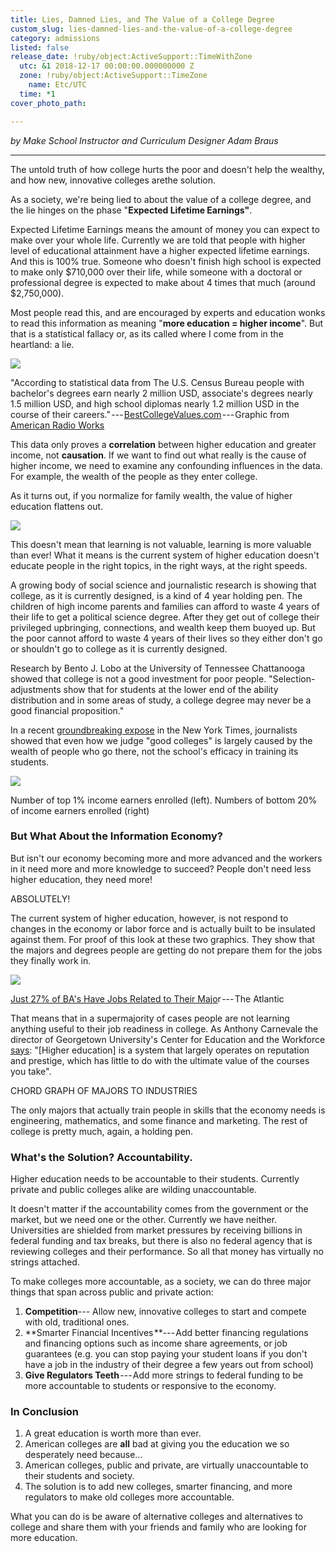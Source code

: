 ```yaml
---
title: Lies, Damned Lies, and The Value of a College Degree
custom_slug: lies-damned-lies-and-the-value-of-a-college-degree
category: admissions
listed: false
release_date: !ruby/object:ActiveSupport::TimeWithZone
  utc: &1 2018-12-17 00:00:00.000000000 Z
  zone: !ruby/object:ActiveSupport::TimeZone
    name: Etc/UTC
  time: *1
cover_photo_path: 

---
```

_by Make School Instructor and Curriculum Designer Adam Braus_

---

The untold truth of how college hurts the poor and doesn't help the wealthy, and how new, innovative colleges arethe solution.

As a society, we're being lied to about the value of a college degree, and the lie hinges on the phase "**Expected Lifetime Earnings"**.

Expected Lifetime Earnings means the amount of money you can expect to make over your whole life. Currently we are told that people with higher level of educational attainment have a higher expected lifetime earnings. And this is 100% true. Someone who doesn't finish high school is expected to make only $710,000 over their life, while someone with a doctoral or professional degree is expected to make about 4 times that much (around $2,750,000).

Most people read this, and are encouraged by experts and education wonks to read this information as meaning "**more education = higher income**". But that is a statistical fallacy or, as its called where I come from in the heartland: a lie.

![](https://cdn-images-1.medium.com/max/1455/1*7W6xhNvxpm5g12jt7ugYsw.jpeg)

"According to statistical data from The U.S. Census Bureau people with bachelor's degrees earn nearly 2 million USD, associate's degrees nearly 1.5 million USD, and high school diplomas nearly 1.2 million USD in the course of their careers." --- [BestCollegeValues.com](http://www.bestcollegevalues.org/what-is-the-value-of-a-college-degree/) --- Graphic from [American Radio Works](http://americanradioworks.publicradio.org/features/tomorrows-college/dropouts/value-of-college-degree.html)

This data only proves a **correlation** between higher education and greater income, not **causation**. If we want to find out what really is the cause of higher income, we need to examine any confounding influences in the data. For example, the wealth of the people as they enter college.

As it turns out, if you normalize for family wealth, the value of higher education flattens out.

![](https://cdn-images-1.medium.com/max/1455/1*7tyE9_OFKtPMZKGggoIZ5g.jpeg)

This doesn't mean that learning is not valuable, learning is more valuable than ever! What it means is the current system of higher education doesn't educate people in the right topics, in the right ways, at the right speeds.

A growing body of social science and journalistic research is showing that college, as it is currently designed, is a kind of 4 year holding pen. The children of high income parents and families can afford to waste 4 years of their life to get a political science degree. After they get out of college their privileged upbringing, connections, and wealth keep them buoyed up. But the poor cannot afford to waste 4 years of their lives so they either don't go or shouldn't go to college as it is currently designed.

Research by Bento J. Lobo at the University of Tennessee Chattanooga showed that college is not a good investment for poor people. "Selection-adjustments show that for students at the lower end of the ability distribution and in some areas of study, a college degree may never be a good financial proposition."

In a recent [groundbreaking expose](https://www.nytimes.com/interactive/2017/01/18/upshot/some-colleges-have-more-students-from-the-top-1-percent-than-the-bottom-60.html) in the New York Times, journalists showed that even how we judge "good colleges" is largely caused by the wealth of people who go there, not the school's efficacy in training its students.

![](https://cdn-images-1.medium.com/max/1818/1*mKVvIhkUe5iJnWR911zERQ.png)

Number of top 1% income earners enrolled (left). Numbers of bottom 20% of income earners enrolled (right)

### But What About the Information Economy?

But isn't our economy becoming more and more advanced and the workers in it need more and more knowledge to succeed? People don't need less higher education, they need more!

ABSOLUTELY!

The current system of higher education, however, is not respond to changes in the economy or labor force and is actually built to be insulated against them. For proof of this look at these two graphics. They show that the majors and degrees people are getting do not prepare them for the jobs they finally work in.

![](https://cdn-images-1.medium.com/max/1455/1*ZYHuxEmAkrUzdPFFyp96bw.jpeg)

[Just 27% of BA's Have Jobs Related to Their Majo](https://www.theatlantic.com/business/archive/2013/05/just-27-of-bas-have-jobs-related-to-their-major-dont-believe-the-feds-new-stat/276080/)r --- The Atlantic

That means that in a supermajority of cases people are not learning anything useful to their job readiness in college. As Anthony Carnevale the director of Georgetown University's Center for Education and the Workforce [says](https://www.marketwatch.com/story/heres-why-its-so-hard-to-figure-out-the-value-of-a-college-degree-2017-07-11): "[Higher education] is a system that largely operates on reputation and prestige, which has little to do with the ultimate value of the courses you take".

CHORD GRAPH OF MAJORS TO INDUSTRIES

The only majors that actually train people in skills that the economy needs is engineering, mathematics, and some finance and marketing. The rest of college is pretty much, again, a holding pen.

### What's the Solution? Accountability.

Higher education needs to be accountable to their students. Currently private and public colleges alike are wilding unaccountable.

It doesn't matter if the accountability comes from the government or the market, but we need one or the other. Currently we have neither. Universities are shielded from market pressures by receiving billions in federal funding and tax breaks, but there is also no federal agency that is reviewing colleges and their performance. So all that money has virtually no strings attached.

To make colleges more accountable, as a society, we can do three major things that span across public and private action:

1.  **Competition**--- Allow new, innovative colleges to start and compete with old, traditional ones.
2.  **Smarter Financial Incentives **--- Add better financing regulations and financing options such as income share agreements, or job guarantees (e.g. you can stop paying your student loans if you don't have a job in the industry of their degree a few years out from school)
3.  **Give Regulators Teeth** --- Add more strings to federal funding to be more accountable to students or responsive to the economy.

### In Conclusion

1.  A great education is worth more than ever.
2.  American colleges are **all** bad at giving you the education we so desperately need because...
3.  American colleges, public and private, are virtually unaccountable to their students and society.
4.  The solution is to add new colleges, smarter financing, and more regulators to make old colleges more accountable.

What you can do is be aware of alternative colleges and alternatives to college and share them with your friends and family who are looking for more education.